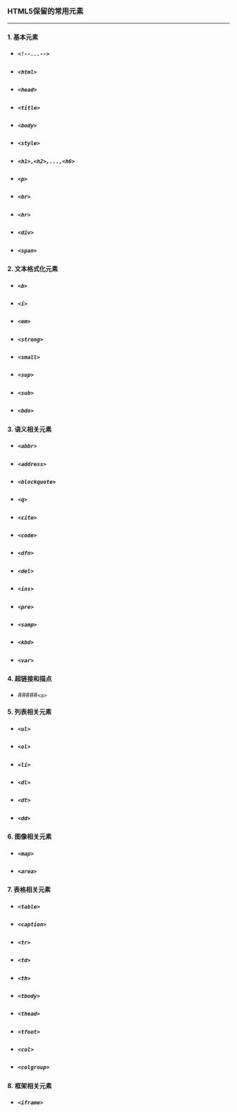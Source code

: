 ### HTML5保留的常用元素
- - -

#### 1. 基本元素
* ##### `<!--...-->`
* ##### `<html>`
* ##### `<head>`
* ##### `<title>`
* ##### `<body>`
* ##### `<style>`
* ##### `<h1>,<h2>,...,<h6>`
* ##### `<p>`
* ##### `<br>`
* ##### `<hr>`
* ##### `<div>`
* ##### `<span>`

#### 2. 文本格式化元素
* ##### `<b>`
* ##### `<i>`
* ##### `<em>`
* ##### `<strong>`
* ##### `<small>`
* ##### `<sup>`
* ##### `<sub>`
* ##### `<bdo>`

#### 3. 语义相关元素
* ##### `<abbr>`
* ##### `<address>`
* ##### `<blockquote>`
* ##### `<q>`
* ##### `<cite>`
* ##### `<code>`
* ##### `<dfn>`
* ##### `<del>`
* ##### `<ins>`
* ##### `<pre>`
* ##### `<samp>`
* ##### `<kbd>`
* ##### `<var>`

#### 4. 超链接和描点
* #####`<a>`

#### 5. 列表相关元素
* ##### `<ul>`
* ##### `<ol>`
* ##### `<li>`
* ##### `<dl>`
* ##### `<dt>`
* ##### `<dd>`

#### 6. 图像相关元素
* ##### `<map>`
* ##### `<area>`

#### 7. 表格相关元素
* ##### `<table>`
* ##### `<caption>`
* ##### `<tr>`
* ##### `<td>`
* ##### `<th>`
* ##### `<tbody>`
* ##### `<thead>`
* ##### `<tfoot>`
* ##### `<col>`
* ##### `<colgroup>`

#### 8. 框架相关元素
* ##### `<iframe>`
